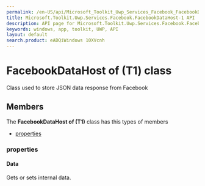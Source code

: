 ```yaml
---
permalink: /en-US/api/Microsoft_Toolkit_Uwp_Services_Facebook_FacebookDataHost-1.htm
title: Microsoft.Toolkit.Uwp.Services.Facebook.FacebookDataHost-1 API 
description: API page for Microsoft.Toolkit.Uwp.Services.Facebook.FacebookDataHost-1
keywords: windows, app, toolkit, UWP, API
layout: default
search.product: eADQiWindows 10XVcnh
---
```



# FacebookDataHost of (T1) class

Class used to store JSON data response from Facebook

## Members

The **FacebookDataHost of (T1)** class has this types of members

* [properties](#properties)

### properties

#### Data

Gets or sets internal data.


